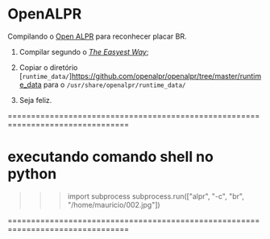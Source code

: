 # OpenALPR

Compilando o [Open ALPR](https://www.openalpr.com/) para reconhecer placar BR.

1. Compilar segundo o [_The Easyest Way_](https://github.com/openalpr/openalpr/wiki/Compilation-instructions-(Ubuntu-Linux)#the-easiest-way);

2. Copiar o diretório [`runtime_data/`]https://github.com/openalpr/openalpr/tree/master/runtime_data para o `/usr/share/openalpr/runtime_data/`

3. Seja feliz.

================================================================================

# executando comando shell no python
>>> import subprocess
>>> subprocess.run(["alpr", "-c", "br", "/home/mauricio/002.jpg"])

================================================================================
<!--stackedit_data:
eyJoaXN0b3J5IjpbLTM4MTc3OTA2MSwtMjMzMTUzMzkyXX0=
-->